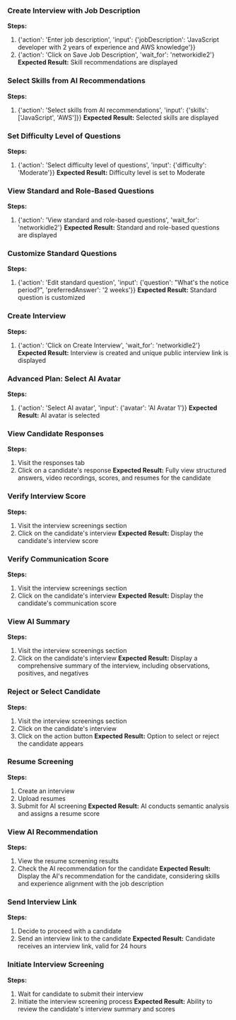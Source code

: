 ### Create Interview with Job Description
**Steps:**
1. {'action': 'Enter job description', 'input': {'jobDescription': 'JavaScript developer with 2 years of experience and AWS knowledge'}}
2. {'action': 'Click on Save Job Description', 'wait_for': 'networkidle2'}
**Expected Result:** Skill recommendations are displayed

### Select Skills from AI Recommendations
**Steps:**
1. {'action': 'Select skills from AI recommendations', 'input': {'skills': ['JavaScript', 'AWS']}}
**Expected Result:** Selected skills are displayed

### Set Difficulty Level of Questions
**Steps:**
1. {'action': 'Select difficulty level of questions', 'input': {'difficulty': 'Moderate'}}
**Expected Result:** Difficulty level is set to Moderate

### View Standard and Role-Based Questions
**Steps:**
1. {'action': 'View standard and role-based questions', 'wait_for': 'networkidle2'}
**Expected Result:** Standard and role-based questions are displayed

### Customize Standard Questions
**Steps:**
1. {'action': 'Edit standard question', 'input': {'question': "What's the notice period?", 'preferredAnswer': '2 weeks'}}
**Expected Result:** Standard question is customized

### Create Interview
**Steps:**
1. {'action': 'Click on Create Interview', 'wait_for': 'networkidle2'}
**Expected Result:** Interview is created and unique public interview link is displayed

### Advanced Plan: Select AI Avatar
**Steps:**
1. {'action': 'Select AI avatar', 'input': {'avatar': 'AI Avatar 1'}}
**Expected Result:** AI avatar is selected

### View Candidate Responses
**Steps:**
1. Visit the responses tab
2. Click on a candidate's response
**Expected Result:** Fully view structured answers, video recordings, scores, and resumes for the candidate

### Verify Interview Score
**Steps:**
1. Visit the interview screenings section
2. Click on the candidate's interview
**Expected Result:** Display the candidate's interview score

### Verify Communication Score
**Steps:**
1. Visit the interview screenings section
2. Click on the candidate's interview
**Expected Result:** Display the candidate's communication score

### View AI Summary
**Steps:**
1. Visit the interview screenings section
2. Click on the candidate's interview
**Expected Result:** Display a comprehensive summary of the interview, including observations, positives, and negatives

### Reject or Select Candidate
**Steps:**
1. Visit the interview screenings section
2. Click on the candidate's interview
3. Click on the action button
**Expected Result:** Option to select or reject the candidate appears

### Resume Screening
**Steps:**
1. Create an interview
2. Upload resumes
3. Submit for AI screening
**Expected Result:** AI conducts semantic analysis and assigns a resume score

### View AI Recommendation
**Steps:**
1. View the resume screening results
2. Check the AI recommendation for the candidate
**Expected Result:** Display the AI's recommendation for the candidate, considering skills and experience alignment with the job description

### Send Interview Link
**Steps:**
1. Decide to proceed with a candidate
2. Send an interview link to the candidate
**Expected Result:** Candidate receives an interview link, valid for 24 hours

### Initiate Interview Screening
**Steps:**
1. Wait for candidate to submit their interview
2. Initiate the interview screening process
**Expected Result:** Ability to review the candidate's interview summary and scores

